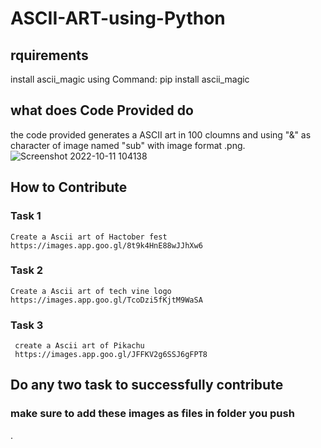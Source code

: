 # ASCII-ART-using-Python

## rquirements 
  install ascii_magic using Command:  pip install ascii_magic
 
## what does Code Provided do 
   the code provided generates a ASCII art in 100 cloumns and using "&" as character of image named "sub" with image format .png.
   ![Screenshot 2022-10-11 104138](https://user-images.githubusercontent.com/115523060/195022796-15ef0afa-3501-4a44-8c21-bf41ea50d4ea.png)
   
## How to Contribute


### Task 1
    Create a Ascii art of Hactober fest 
    https://images.app.goo.gl/8t9k4HnE88wJJhXw6
    
### Task 2
    Create a Ascii art of tech vine logo
    https://images.app.goo.gl/TcoDzi5fKjtM9WaSA
    
 ### Task 3
     create a Ascii art of Pikachu 
     https://images.app.goo.gl/JFFKV2g6SSJ6gFPT8
     
 ## Do any two task to successfully contribute 
 
### make sure to add these images as files in folder you push


  
.
